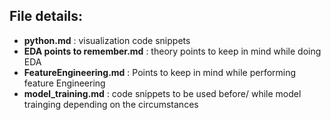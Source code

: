 ## File details:

 - __python.md__ : visualization code snippets
 - __EDA points to remember.md__ : theory points to keep in mind while doing EDA
 - __FeatureEngineering.md__ : Points to keep in mind while performing feature Engineering
 - __model_training.md__ : code snippets to be used before/ while model trainging depending on the circumstances
